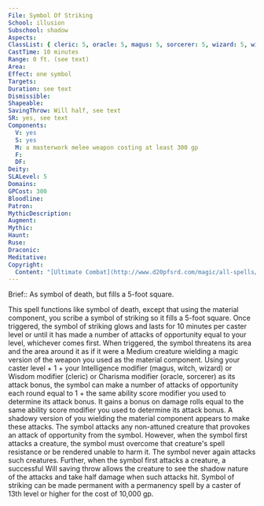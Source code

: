 ```yaml
---
File: Symbol Of Striking
School: illusion
Subschool: shadow
Aspects: 
ClassList: { cleric: 5, oracle: 5, magus: 5, sorcerer: 5, wizard: 5, witch: 5 }
CastTime: 10 minutes
Range: 0 ft. (see text)
Area: 
Effect: one symbol
Targets: 
Duration: see text
Dismissible: 
Shapeable: 
SavingThrow: Will half, see text
SR: yes, see text
Components:
  V: yes
  S: yes
  M: a masterwork melee weapon costing at least 300 gp
  F: 
  DF: 
Deity: 
SLALevel: 5
Domains: 
GPCost: 300
Bloodline: 
Patron: 
MythicDescription: 
Augment: 
Mythic: 
Haunt: 
Ruse: 
Draconic: 
Meditative: 
Copyright:
  Content: "[Ultimate Combat](http://www.d20pfsrd.com/magic/all-spells/s/symbol-of-striking)"
---
```

Brief:: As symbol of death, but fills a 5-foot square.

This spell functions like symbol of death, except that using the material component, you scribe a symbol of striking so it fills a 5-foot square. Once triggered, the symbol of striking glows and  lasts for 10 minutes per caster level or until it has made a number of attacks of opportunity equal to your level, whichever comes first. When triggered, the symbol threatens its area and the area around it as if it were a Medium creature wielding a magic version of the weapon you used as the material component. Using your caster level + 1 + your Intelligence modifier (magus, witch, wizard) or Wisdom modifier (cleric) or Charisma modifier (oracle, sorcerer) as its attack bonus, the symbol can make a number of attacks of opportunity each round equal to 1 + the same ability score modifier you used to determine its attack bonus. It gains a bonus on damage rolls equal to the same ability score modifier you used to determine its attack bonus. A shadowy version of you wielding the material component appears to make these attacks.  The symbol attacks any non-attuned creature that provokes an attack of opportunity from the symbol. However, when the symbol first attacks a creature, the symbol must overcome that creature's spell resistance or be rendered unable to harm it. The symbol never again attacks such creatures. Further, when the symbol first attacks a creature, a successful Will saving throw allows the creature to see the shadow nature of the attacks and take half damage when such attacks hit.  Symbol of striking can be made permanent with a permanency spell by a caster of 13th level or higher for the cost of 10,000 gp.
